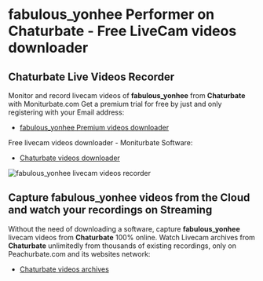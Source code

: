 # fabulous_yonhee Performer on Chaturbate - Free LiveCam videos downloader

## Chaturbate Live Videos Recorder

Monitor and record livecam videos of **fabulous_yonhee** from **Chaturbate** with Moniturbate.com
Get a premium trial for free by just and only registering with your Email address:
* [fabulous_yonhee Premium videos downloader](https://moniturbate.com/request-demo-licence-key.html)

Free livecam videos downloader - Moniturbate Software:
* [Chaturbate videos downloader](https://moniturbate.com/moniturbate-download-software.html)

![fabulous_yonhee livecam videos recorder](https://peachurnet.com/templates/moniturbate-software.png)


## Capture fabulous_yonhee videos from the Cloud and watch your recordings on Streaming

Without the need of downloading a software, capture **fabulous_yonhee** livecam videos from **Chaturbate** 100% online.
Watch Livecam archives from **Chaturbate** unlimitedly from thousands of existing recordings, only on Peachurbate.com and its websites network:
* [Chaturbate videos archives](https://peachurnet.com/)